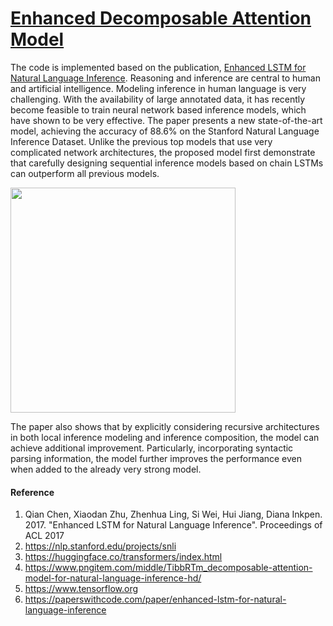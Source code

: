 # [Enhanced Decomposable Attention Model](https://github.com/Nikhil-Xavier-DS/Hermes/tree/master/natural_language_inference/enhanced_decomposable_attention_model)
The code is implemented based on the publication, [Enhanced LSTM for Natural Language Inference](https://arxiv.org/abs/1609.06038). 
Reasoning and inference are central to human and artificial intelligence. Modeling inference in human language is very challenging. With the availability of large annotated data, it has recently become feasible to train neural network based inference models, which have shown to be very effective. The paper presents a new state-of-the-art model, achieving the accuracy of 88.6% on the Stanford Natural Language Inference Dataset. Unlike the previous top models that use very complicated network architectures, the proposed model first demonstrate that carefully designing sequential inference models based on chain LSTMs can outperform all previous models. 

<img src="https://raw.githubusercontent.com/coetaur0/ESIM/master/esim.png" width="360">

The paper also shows that by explicitly considering recursive architectures in both local inference modeling and inference composition, the model can achieve additional improvement. Particularly, incorporating syntactic parsing information, the model further improves the performance even when added to the already very strong model.

#### Reference
1. Qian Chen, Xiaodan Zhu, Zhenhua Ling, Si Wei, Hui Jiang, Diana Inkpen. 2017. "Enhanced LSTM for Natural Language Inference". Proceedings of ACL 2017
2. https://nlp.stanford.edu/projects/snli
3. https://huggingface.co/transformers/index.html
4. https://www.pngitem.com/middle/TibbRTm_decomposable-attention-model-for-natural-language-inference-hd/
5. https://www.tensorflow.org
6. https://paperswithcode.com/paper/enhanced-lstm-for-natural-language-inference
